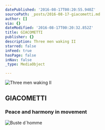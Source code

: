 ```yaml
---
datePublished: '2016-08-17T00:20:55.940Z'
sourcePath: _posts/2016-08-17-giacometti.md
author: []
via: {}
dateModified: '2016-08-17T00:20:32.852Z'
title: GIACOMETTI
publisher: {}
description: Three men waking II
starred: false
inFeed: true
hasPage: false
inNav: false
_type: MediaObject

---
```

![Three men waking II](https://the-grid-user-content.s3-us-west-2.amazonaws.com/8694b697-9a2a-4163-92ca-907a326f37b5.jpg)

## GIACOMETTI

### Peace and harmony in movement
![Buste d´homme](https://the-grid-user-content.s3-us-west-2.amazonaws.com/1698f5b7-ea50-4512-8800-b57dbb8d185c.jpg)